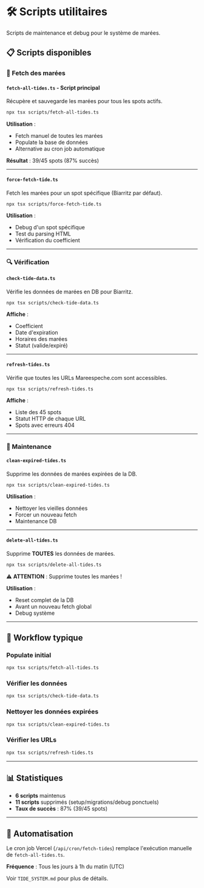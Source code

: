 # 🛠️ Scripts utilitaires

Scripts de maintenance et debug pour le système de marées.

## 📋 Scripts disponibles

### 🌊 Fetch des marées

#### `fetch-all-tides.ts` - **Script principal**
Récupère et sauvegarde les marées pour tous les spots actifs.

```bash
npx tsx scripts/fetch-all-tides.ts
```

**Utilisation** :
- Fetch manuel de toutes les marées
- Populate la base de données
- Alternative au cron job automatique

**Résultat** : 39/45 spots (87% succès)

---

#### `force-fetch-tide.ts`
Fetch les marées pour un spot spécifique (Biarritz par défaut).

```bash
npx tsx scripts/force-fetch-tide.ts
```

**Utilisation** :
- Debug d'un spot spécifique
- Test du parsing HTML
- Vérification du coefficient

---

### 🔍 Vérification

#### `check-tide-data.ts`
Vérifie les données de marées en DB pour Biarritz.

```bash
npx tsx scripts/check-tide-data.ts
```

**Affiche** :
- Coefficient
- Date d'expiration
- Horaires des marées
- Statut (valide/expiré)

---

#### `refresh-tides.ts`
Vérifie que toutes les URLs Mareespeche.com sont accessibles.

```bash
npx tsx scripts/refresh-tides.ts
```

**Affiche** :
- Liste des 45 spots
- Statut HTTP de chaque URL
- Spots avec erreurs 404

---

### 🧹 Maintenance

#### `clean-expired-tides.ts`
Supprime les données de marées expirées de la DB.

```bash
npx tsx scripts/clean-expired-tides.ts
```

**Utilisation** :
- Nettoyer les vieilles données
- Forcer un nouveau fetch
- Maintenance DB

---

#### `delete-all-tides.ts`
Supprime **TOUTES** les données de marées.

```bash
npx tsx scripts/delete-all-tides.ts
```

⚠️ **ATTENTION** : Supprime toutes les marées !

**Utilisation** :
- Reset complet de la DB
- Avant un nouveau fetch global
- Debug système

---

## 🔄 Workflow typique

### Populate initial
```bash
npx tsx scripts/fetch-all-tides.ts
```

### Vérifier les données
```bash
npx tsx scripts/check-tide-data.ts
```

### Nettoyer les données expirées
```bash
npx tsx scripts/clean-expired-tides.ts
```

### Vérifier les URLs
```bash
npx tsx scripts/refresh-tides.ts
```

---

## 📊 Statistiques

- **6 scripts** maintenus
- **11 scripts** supprimés (setup/migrations/debug ponctuels)
- **Taux de succès** : 87% (39/45 spots)

---

## 🤖 Automatisation

Le cron job Vercel (`/api/cron/fetch-tides`) remplace l'exécution manuelle de `fetch-all-tides.ts`.

**Fréquence** : Tous les jours à 1h du matin (UTC)

Voir `TIDE_SYSTEM.md` pour plus de détails.
